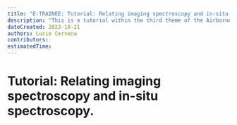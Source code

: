 ```yaml
---
title: "E-TRAINEE: Tutorial: Relating imaging spectroscopy and in-situ spectroscopy"
description: "This is a tutorial within the third theme of the Airborne Imaging Spectroscopy Time Series Analysis module."
dateCreated: 2023-10-21
authors: Lucie Cervena
contributors: 
estimatedTime:
---
```


# Tutorial: Relating imaging spectroscopy and in-situ spectroscopy. 
